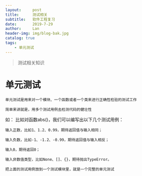 ```yaml
---
layout:     post
title:      测试相关
subtitle:   软件工程复习
date:       2019-7-29
author:     Lan
header-img: img/blog-bak.jpg
catalog: true
tags:
    - 单元测试
---
```

>测试相关知识

# 单元测试

    单元测试是用来对一个模块、一个函数或者一个类来进行正确性检验的测试工作

    简单来讲就是，用多个测试用例去检测代码的健壮性

如：
    比如对函数abs()，我们可以编写出以下几个测试用例：

    输入正数，比如1、1.2、0.99，期待返回值与输入相同；

    输入负数，比如-1、-1.2、-0.99，期待返回值与输入相反；

    输入0，期待返回0；

    输入非数值类型，比如None、[]、{}，期待抛出TypeError。

    把上面的测试用例放到一个测试模块里，就是一个完整的单元测试
